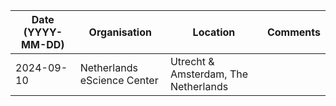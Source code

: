 | Date (YYYY-MM-DD) | Organisation                | Location                             | Comments                   |
|-------------------|-----------------------------|--------------------------------------|----------------------------|
| 2024-09-10        | Netherlands eScience Center | Utrecht & Amsterdam, The Netherlands |                            |
